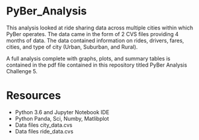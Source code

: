 # PyBer_Analysis
This analysis looked at ride sharing data across multiple cities within which PyBer operates. The data came in the form of 2 CVS files providing 4 months of data. The data contained information on rides, drivers, fares, cities, and type of city (Urban, Suburban, and Rural). 

A full analysis complete with graphs, plots, and summary tables is contained in the pdf file contained in this repository titled PyBer Analysis Challenge 5.  

# Resources
* Python 3.6 and Jupyter Notebook IDE
* Python Panda, Sci, Numby, Matlibplot
* Data files city_data.cvs
* Data files ride_data.cvs


